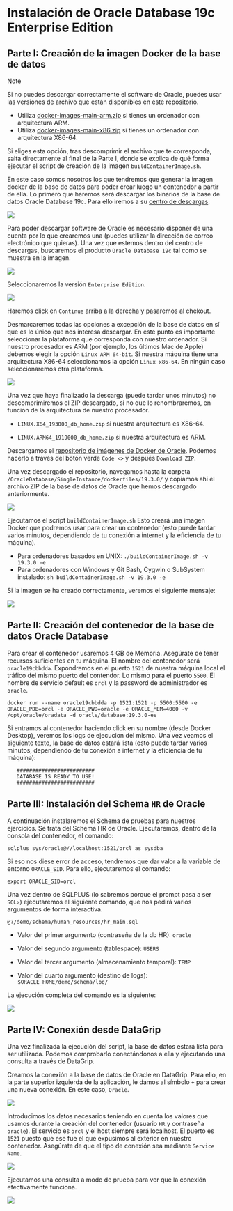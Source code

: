 Instalación de Oracle Database 19c Enterprise Edition
========================================================

## Parte I: Creación de la imagen Docker de la base de datos

> [!NOTE]  
> Si no puedes descargar correctamente el software de Oracle, puedes usar las versiones de archivo que están disponibles en este repositorio.
> - Utiliza [docker-images-main-arm.zip](https://alumnosunir-my.sharepoint.com/:u:/g/personal/jesus_perez_comunidadunir_net/EX89HxLpcoZHiUYNvAhsSmYBt3Jkf821-o7EL5g19YzxnQ?e=x1qnnn) si tienes un ordenador con arquitectura ARM.
> - Utiliza [docker-images-main-x86.zip](https://alumnosunir-my.sharepoint.com/:u:/g/personal/jesus_perez_comunidadunir_net/EeRkq1PUPlFAnTt2JWzkbTsBLDgrqRcGkXR0YpPr8qFtOA?e=0K2VBY) si tienes un ordenador con arquitectura X86-64.
> 
> Si eliges esta opción, tras descomprimir el archivo que te corresponda, salta directamente al final de la Parte I, donde se explica de qué forma ejecutar el script de creación de la imagen ``buildContainerImage.sh``.


En este caso somos nosotros los que tendremos que generar la imagen docker de la base de datos para poder crear luego un contenedor a partir de ella. Lo primero que haremos será descargar los binarios de la base de datos Oracle Database 19c. Para ello iremos a su [centro de descargas](https://www.oracle.com/es/downloads/):

<img src="https://raw.githubusercontent.com/UnirCs/BBDDA-GLOBAL/master/Tema_1/00_Resources/imgs/ora1_download.png">

Para poder descargar software de Oracle es necesario disponer de una cuenta por lo que crearemos una (puedes utilizar la dirección de correo electrónico que quieras). Una vez que estemos dentro del centro de descargas, buscaremos el producto ``Oracle Database 19c`` tal como se muestra en la imagen.

<img src="https://raw.githubusercontent.com/UnirCs/BBDDA-GLOBAL/master/Tema_1/00_Resources/imgs/ora2_download.png">

Seleccionaremos la versión ``Enterprise Edition``.

<img src="https://raw.githubusercontent.com/UnirCs/BBDDA-GLOBAL/master/Tema_1/00_Resources/imgs/ora3_download.png">

Haremos click en ``Continue`` arriba a la derecha y pasaremos al chekout.

Desmarcaremos todas las opciones a excepción de la base de datos en sí que es lo único que nos interesa descargar. En este punto es importante seleccionar la plataforma que corresponda con nuestro ordenador. Si nuestro procesador es ARM (por ejemplo, los últimos Mac de Apple) debemos elegir la opción ``Linux ARM 64-bit``. Si nuestra máquina tiene una arquitectura X86-64 seleccionamos la opción ``Linux x86-64``. En ningún caso seleccionaremos otra plataforma.

<img src="https://raw.githubusercontent.com/UnirCs/BBDDA-GLOBAL/master/Tema_1/00_Resources/imgs/ora4_download.png">

Una vez que haya finalizado la descarga (puede tardar unos minutos) no descomprimiremos el ZIP descargado, si no que lo renombraremos, en funcion de la arquitectura de nuestro procesador.
     
 - ``LINUX.X64_193000_db_home.zip`` si nuestra arquitectura es X86-64.

 - ``LINUX.ARM64_1919000_db_home.zip`` si nuestra arquitectura es ARM. 

Descargamos el [repositorio de imágenes de Docker de Oracle](https://github.com/oracle/docker-images). Podemos hacerlo a través del botón verde ``Code <>`` y después ``Download ZIP``. 

Una vez descargado el repositorio, navegamos hasta la carpeta ``/OracleDatabase/SingleInstance/dockerfiles/19.3.0/`` y copiamos ahí el archivo ZIP de la base de datos de Oracle que hemos descargado anteriormente.

<img src="https://raw.githubusercontent.com/UnirCs/BBDDA-GLOBAL/master/Tema_1/00_Resources/imgs/ora5_folder.png">

Ejecutamos el script ``buildContainerImage.sh`` Esto creará una imagen Docker que podremos usar para crear un contenedor (esto puede tardar varios minutos, dependiendo de tu conexión a internet y la eficiencia de tu máquina).
   
 - Para ordenadores basados en UNIX: ``./buildContainerImage.sh -v 19.3.0 -e``
 - Para ordenadores con Windows y Git Bash, Cygwin o SubSystem instalado: ``sh buildContainerImage.sh -v 19.3.0 -e``

Si la imagen se ha creado correctamente, veremos el siguiente mensaje:

<img src="https://raw.githubusercontent.com/UnirCs/BBDDA-GLOBAL/master/Tema_1/00_Resources/imgs/ora6_build.png">

## Parte II: Creación del contenedor de la base de datos Oracle Database

Para crear el contenedor usaremos 4 GB de Memoria. Asegúrate de tener recursos suficientes en tu máquina. El nombre del contenedor será ``oracle19cbbdda``. Expondremos en el puerto ``1521`` de nuestra máquina local el tráfico del mismo puerto del contendor. Lo mismo para el puerto ``5500``. El nombre de servicio default es ``orcl`` y la password de administrador es ``oracle``.

    docker run --name oracle19cbbdda -p 1521:1521 -p 5500:5500 -e ORACLE_PDB=orcl -e ORACLE_PWD=oracle -e ORACLE_MEM=4000 -v /opt/oracle/oradata -d oracle/database:19.3.0-ee

Si entramos al contenedor haciendo click en su nombre (desde Docker Desktop), veremos los logs de ejecucion del mismo. Una vez veamos el siguiente texto, la base de datos estará lista (esto puede tardar varios minutos, dependiendo de tu conexión a internet y la eficiencia de tu máquina):

       #########################
       DATABASE IS READY TO USE!
       #########################

## Parte III: Instalación del Schema ``HR`` de Oracle

A continuación instalaremos el Schema de pruebas para nuestros ejercicios. Se trata del Schema HR de Oracle. Ejecutaremos, dentro de la consola del contenedor, el comando:
       
    sqlplus sys/oracle@//localhost:1521/orcl as sysdba

Si eso nos diese error de acceso, tendremos que dar valor a la variable de entorno ``ORACLE_SID``. Para ello, ejecutaremos el comando:

    export ORACLE_SID=orcl

Una vez dentro de SQLPLUS (lo sabremos porque el prompt pasa a ser ``SQL>``) ejecutaremos el siguiente comando, que nos pedirá varios argumentos de forma interactiva.

    @?/demo/schema/human_resources/hr_main.sql
    
 - Valor del primer argumento (contraseña de la db HR): ``oracle``

 - Valor del segundo argumento (tablespace): ``USERS``

 - Valor del tercer argumento (almacenamiento temporal): ``TEMP``

 - Valor del cuarto argumento (destino de logs): ``$ORACLE_HOME/demo/schema/log/``

La ejecución completa del comando es la siguiente:

<img src="https://raw.githubusercontent.com/UnirCs/BBDDA-GLOBAL/master/Tema_1/00_Resources/imgs/ora7_conexionCreacionHr.png">

## Parte IV: Conexión desde DataGrip

Una vez finalizada la ejecución del script, la base de datos estará lista para ser utilizada. Podemos comprobarlo conectándonos a ella y ejecutando una consulta a través de DataGrip.

Creamos la conexión a la base de datos de Oracle en DataGrip. Para ello, en la parte superior izquierda de la aplicación, le damos al símbolo ``+`` para crear una nueva conexión. En este caso, ``Oracle``.
     
<img src="https://raw.githubusercontent.com/UnirCs/BBDDA-GLOBAL/master/Tema_1/00_Resources/imgs/ora8_datagrip.png">

Introducimos los datos necesarios teniendo en cuenta los valores que usamos durante la creación del contenedor (usuario ``HR`` y contraseña ``oracle``). El servicio es ``orcl`` y el host siempre será localhost. El puerto es ``1521`` puesto que ese fue el que expusimos al exterior en nuestro contenedor. Asegúrate de que el tipo de conexión sea mediante ``Service Name``.
     
<img src="https://raw.githubusercontent.com/UnirCs/BBDDA-GLOBAL/master/Tema_1/00_Resources/imgs/ora9_datagrip.png">

Ejecutamos una consulta a modo de prueba para ver que la conexión efectivamente funciona.
     
<img src="https://raw.githubusercontent.com/UnirCs/BBDDA-GLOBAL/master/Tema_1/00_Resources/imgs/ora10_datagrip.png">

